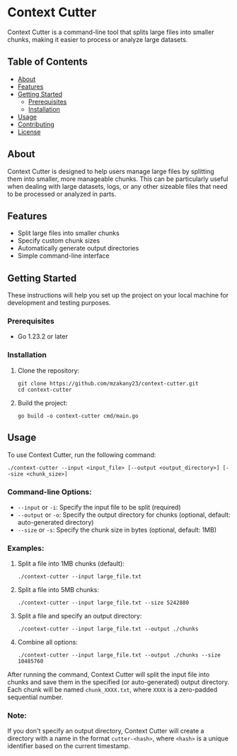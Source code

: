# Context Cutter

Context Cutter is a command-line tool that splits large files into smaller chunks, making it easier to process or analyze large datasets.

## Table of Contents
- [About](#about)
- [Features](#features)
- [Getting Started](#getting-started)
  - [Prerequisites](#prerequisites)
  - [Installation](#installation)
- [Usage](#usage)
- [Contributing](#contributing)
- [License](#license)

## About

Context Cutter is designed to help users manage large files by splitting them into smaller, more manageable chunks. This can be particularly useful when dealing with large datasets, logs, or any other sizeable files that need to be processed or analyzed in parts.

## Features

- Split large files into smaller chunks
- Specify custom chunk sizes
- Automatically generate output directories
- Simple command-line interface

## Getting Started

These instructions will help you set up the project on your local machine for development and testing purposes.

### Prerequisites

- Go 1.23.2 or later

### Installation

1. Clone the repository:
   ```
   git clone https://github.com/mzakany23/context-cutter.git
   cd context-cutter
   ```

2. Build the project:
   ```
   go build -o context-cutter cmd/main.go
   ```

## Usage

To use Context Cutter, run the following command:

```
./context-cutter --input <input_file> [--output <output_directory>] [--size <chunk_size>]
```

### Command-line Options:

- `--input` or `-i`: Specify the input file to be split (required)
- `--output` or `-o`: Specify the output directory for chunks (optional, default: auto-generated directory)
- `--size` or `-s`: Specify the chunk size in bytes (optional, default: 1MB)

### Examples:

1. Split a file into 1MB chunks (default):
   ```
   ./context-cutter --input large_file.txt
   ```

2. Split a file into 5MB chunks:
   ```
   ./context-cutter --input large_file.txt --size 5242880
   ```

3. Split a file and specify an output directory:
   ```
   ./context-cutter --input large_file.txt --output ./chunks
   ```

4. Combine all options:
   ```
   ./context-cutter --input large_file.txt --output ./chunks --size 10485760
   ```

After running the command, Context Cutter will split the input file into chunks and save them in the specified (or auto-generated) output directory. Each chunk will be named `chunk_XXXX.txt`, where `XXXX` is a zero-padded sequential number.

### Note:

If you don't specify an output directory, Context Cutter will create a directory with a name in the format `cutter-<hash>`, where `<hash>` is a unique identifier based on the current timestamp.
